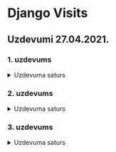 # Django Visits

## Uzdevumi 27.04.2021.

### 1. uzdevums
<details>
<summary>Uzdevuma saturs</summary>

- Pārveidot ``views.py`` izmantojot class based views
- Visit saraksts ('/') tiek atvasināts no ``ListView``
- Pārējie view tiek atvasināti no ``View``

</details>

### 2. uzdevums

<details>
<summary>Uzdevuma saturs</summary>

- Modelim ``Visit`` nomainīt date atribūta
tipu uz ``DateField``
  (izveidot migrācijas, migrēt)
  (pirms tam labāk izdzēst datubāzi, lai 
  nebūtu nepatīkumu kļūdu)
- Izveidot failu ``forms.py``, kur izveidot klasi
``VisitForm``, kas atvasināta no ``ModelForm``
- Formai ir lauki: ``name``, ``date``, ``reason``, ``room``
- Jauna forma tiek renderēta vecās formas vietā
('/add_visit')
- Pārveidot ``AddVisitView`` tā, lai strādātu ar jaunu
formu

</details>

### 3. uzdevums

<details>
<summary>Uzdevuma saturs</summary>

- Izdeidot VisitDetailView, kas parāda
'visit_detail.html'
- VisitDetailView vai piekļūt ar
'/visit/<primary key>'
- Izdarīt tā, lai '/' varētu uzspiest uz konkrēta 
  ``Visit`` un atvērtos ``VisitDetail``
  https://docs.djangoproject.com/en/3.2/ref/templates/builtins/#url

</details>